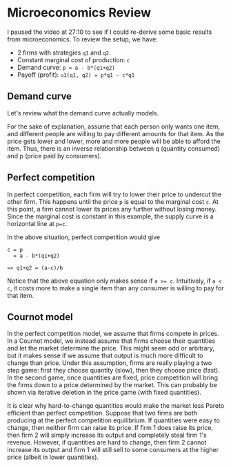 # Microeconomics Review

I paused the video at 27:10 to see if I could re-derive some basic results from microeconomics. To review the setup, we have:

 * 2 firms with strategies `q1` and `q2`.
 * Constant marginal cost of production: `c`
 * Demand curve: `p = a - b*(q1+q2)`
 * Payoff (profit): `u1(q1, q2) = p*q1 - c*q1`

## Demand curve

Let's review what the demand curve actually models.

For the sake of explanation, assume that each person only wants one item, and different people are willing to pay different amounts for that item. As the price gets lower and lower, more and more people will be able to afford the item. Thus, there is an inverse relationship between q (quantity consumed) and p (price paid by consumers).

## Perfect competition

In perfect competition, each firm will try to lower their price to undercut the other firm. This happens until the price `p` is equal to the marginal cost `c`. At this point, a firm cannot lower its prices any further without losing money. Since the marginal cost is constant in this example, the supply curve is a horizontal line at `p=c`.

In the above situation, perfect competition would give

```
c = p
  = a - b*(q1+q2)

=> q1+q2 = (a-c)/b
```

Notice that the above equation only makes sense if `a >= c`. Intuitively, if `a < c`, it costs more to make a single item than any consumer is willing to pay for that item.

## Cournot model

In the perfect competition model, we assume that firms compete in prices. In a Cournot model, we instead assume that firms choose their quantities and let the market determine the price. This might seem odd or arbitrary, but it makes sense if we assume that output is much more difficult to change than price. Under this assumption, firms are really playing a two step game: first they choose quantity (slow), then they choose price (fast). In the second game, once quantities are fixed, price competition will bring the firms down to a price determined by the market. This can probably be shown via iterative deletion in the price game (with fixed quantities).

It is clear why hard-to-change quantities would make the market less Pareto efficient than perfect competition. Suppose that two firms are both producing at the perfect competition equilibrium. If quantities were easy to change, then neither firm can raise its price. If firm 1 does raise its price, then firm 2 will simply increase its output and completely steal firm 1's revenue. However, if quantities are hard to change, then firm 2 cannot increase its output and firm 1 will still sell to some consumers at the higher price (albeit in lower quantities).
